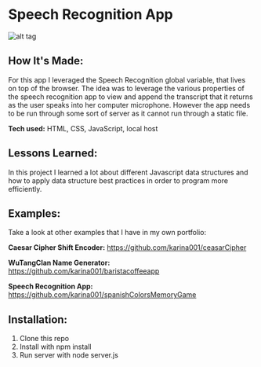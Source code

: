 # Speech Recognition App

![alt tag](https://github.com/karina001/speechRecognitionApp/blob/master/Screen%20Shot%202018-03-16%20at%2011.35.04%20PM.png)

## How It's Made:
For this app I leveraged the Speech Recognition global variable, that lives on top of the browser. The idea was to leverage the various properties of the speech recognition app to view and append the transcript that it returns as the user speaks into her computer microphone. However the app needs to be run through some sort of server as it cannot run through a static file. 

**Tech used:** HTML, CSS, JavaScript, local host

## Lessons Learned:
In this project I learned a lot about different Javascript data structures and how to apply data structure best practices in order to program more efficiently.

## Examples:
Take a look at other examples that I have in my own portfolio:

**Caesar Cipher Shift Encoder:** https://github.com/karina001/ceasarCipher

**WuTangClan Name Generator:** https://github.com/karina001/baristacoffeeapp

**Speech Recognition App:** https://github.com/karina001/spanishColorsMemoryGame

## Installation:
1. Clone this repo
2. Install with npm install
3. Run server with node server.js

